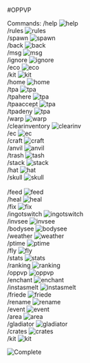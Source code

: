 #OPPVP




Commands:
/help                ![help](https://progress-bar.dev/0/?scale=100&title=Complete&width=200&color=babaca&suffix=%)<br />
/rules               ![rules](https://progress-bar.dev/0/?scale=100&title=Complete&width=200&color=babaca&suffix=%)<br />
/spawn               ![spawn](https://progress-bar.dev/0/?scale=100&title=Complete&width=200&color=babaca&suffix=%)<br />
/back                ![back](https://progress-bar.dev/0/?scale=100&title=Complete&width=200&color=babaca&suffix=%)<br />
/msg                 ![msg](https://progress-bar.dev/0/?scale=100&title=Complete&width=200&color=babaca&suffix=%)<br />
/ignore              ![ignore](https://progress-bar.dev/0/?scale=100&title=Complete&width=200&color=babaca&suffix=%)<br />
/eco                 ![eco](https://progress-bar.dev/0/?scale=100&title=Complete&width=200&color=babaca&suffix=%)<br />
/kit                 ![kit](https://progress-bar.dev/0/?scale=100&title=Complete&width=200&color=babaca&suffix=%)<br />
/home                ![home](https://progress-bar.dev/0/?scale=100&title=Complete&width=200&color=babaca&suffix=%)<br />
/tpa                 ![tpa](https://progress-bar.dev/0/?scale=100&title=Complete&width=200&color=babaca&suffix=%)<br />
/tpahere             ![tpa](https://progress-bar.dev/0/?scale=100&title=Complete&width=200&color=babaca&suffix=%)<br />
/tpaaccept           ![tpa](https://progress-bar.dev/0/?scale=100&title=Complete&width=200&color=babaca&suffix=%)<br />
/tpadeny             ![tpa](https://progress-bar.dev/0/?scale=100&title=Complete&width=200&color=babaca&suffix=%)<br />
/warp                ![warp](https://progress-bar.dev/0/?scale=100&title=Complete&width=200&color=babaca&suffix=%)<br />
/clearinventory      ![clearinv](https://progress-bar.dev/0/?scale=100&title=Complete&width=200&color=babaca&suffix=%)<br />
/ec                  ![ec](https://progress-bar.dev/0/?scale=100&title=Complete&width=200&color=babaca&suffix=%)<br />
/craft               ![craft](https://progress-bar.dev/0/?scale=100&title=Complete&width=200&color=babaca&suffix=%)<br />
/anvil               ![anvil](https://progress-bar.dev/0/?scale=100&title=Complete&width=200&color=babaca&suffix=%)<br />
/trash               ![tash](https://progress-bar.dev/0/?scale=100&title=Complete&width=200&color=babaca&suffix=%)<br />
/stack               ![stack](https://progress-bar.dev/0/?scale=100&title=Complete&width=200&color=babaca&suffix=%)<br />
/hat                 ![hat](https://progress-bar.dev/0/?scale=100&title=Complete&width=200&color=babaca&suffix=%)<br />
/skull               ![skull](https://progress-bar.dev/0/?scale=100&title=Complete&width=200&color=babaca&suffix=%)<br />   
/feed                ![feed](https://progress-bar.dev/0/?scale=100&title=Complete&width=200&color=babaca&suffix=%)<br />
/heal                ![heal](https://progress-bar.dev/0/?scale=100&title=Complete&width=200&color=babaca&suffix=%)<br />
/fix                 ![fix](https://progress-bar.dev/0/?scale=100&title=Complete&width=200&color=babaca&suffix=%)<br />
/ingotswitch         ![ingotswitch](https://progress-bar.dev/0/?scale=100&title=Complete&width=200&color=babaca&suffix=%)<br />
/invsee              ![invsee](https://progress-bar.dev/0/?scale=100&title=Complete&width=200&color=babaca&suffix=%)<br />
/bodysee             ![bodysee](https://progress-bar.dev/0/?scale=100&title=Complete&width=200&color=babaca&suffix=%)<br />
/weather             ![weather](https://progress-bar.dev/0/?scale=100&title=Complete&width=200&color=babaca&suffix=%)<br />
/ptime               ![ptime](https://progress-bar.dev/0/?scale=100&title=Complete&width=200&color=babaca&suffix=%)<br />
/fly                 ![fly](https://progress-bar.dev/0/?scale=100&title=Complete&width=200&color=babaca&suffix=%)<br />
/stats               ![stats](https://progress-bar.dev/0/?scale=100&title=Complete&width=200&color=babaca&suffix=%)<br />
/ranking             ![ranking](https://progress-bar.dev/0/?scale=100&title=Complete&width=200&color=babaca&suffix=%)<br />
/oppvp               ![oppvp](https://progress-bar.dev/0/?scale=100&title=Complete&width=200&color=babaca&suffix=%)<br />
/enchant             ![enchant](https://progress-bar.dev/0/?scale=100&title=Complete&width=200&color=babaca&suffix=%)<br />
/instasmelt          ![instasmelt](https://progress-bar.dev/0/?scale=100&title=Complete&width=200&color=babaca&suffix=%)<br />
/friede              ![friede](https://progress-bar.dev/0/?scale=100&title=Complete&width=200&color=babaca&suffix=%)<br />
/rename              ![rename](https://progress-bar.dev/0/?scale=100&title=Complete&width=200&color=babaca&suffix=%)<br />
/event               ![event](https://progress-bar.dev/0/?scale=100&title=Complete&width=200&color=babaca&suffix=%)<br />
/area                ![area](https://progress-bar.dev/0/?scale=100&title=Complete&width=200&color=babaca&suffix=%)<br />
/gladiator           ![gladiator](https://progress-bar.dev/0/?scale=100&title=Complete&width=200&color=babaca&suffix=%)<br />
/crates              ![crates](https://progress-bar.dev/0/?scale=100&title=Complete&width=200&color=babaca&suffix=%)<br />
/kit                 ![kit](https://progress-bar.dev/0/?scale=100&title=Complete&width=200&color=babaca&suffix=%)<br />













![Complete](https://progress-bar.dev/0/?scale=100&title=Complete&width=200&color=babaca&suffix=%)
